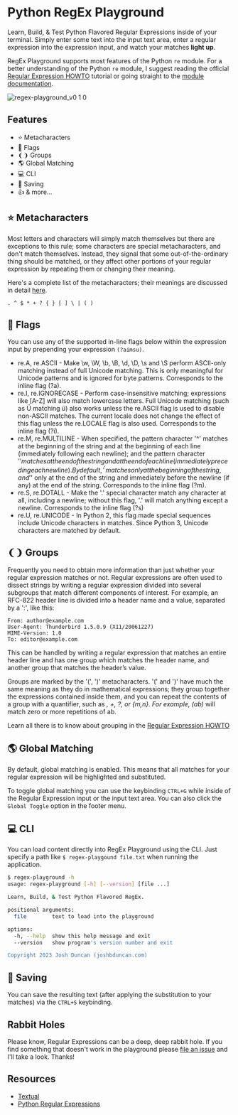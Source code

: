 # Python RegEx Playground

Learn, Build, & Test Python Flavored Regular Expressions inside of your terminal. Simply enter some text into the input text area, enter a regular expression into the expression input, and watch your matches **light up**.

RegEx Playground supports most features of the Python `re` module. For a better understanding of the Python `re` module, I suggest reading the official [Regular Expression HOWTO](https://docs.python.org/3/howto/regex.html#regex-howto) tutorial or going straight to the [module documentation](https://docs.python.org/3/library/re.html).

![regex-playground_v0 1 0](https://github.com/joshbduncan/regex-playground/assets/44387852/0818070e-d31f-486d-90b7-5f0b33c99244)

## Features

- ⭐️ Metacharacters
- 🚩 Flags
- ❨❩ Groups
- 🌎 Global Matching
- 💻 CLI
- 💾 Saving
- 👍 & more...

## ⭐️ Metacharacters

Most letters and characters will simply match themselves but there are exceptions to this rule; some characters are special metacharacters, and don't match themselves. Instead, they signal that some out-of-the-ordinary thing should be matched, or they affect other portions of your regular expression by repeating them or changing their meaning.

Here's a complete list of the metacharacters; their meanings are discussed in detail [here](https://docs.python.org/3/howto/regex.html#matching-characters).

`. ^ $ * + ? { } [ ] \ | ( )`

## 🚩 Flags

You can use any of the supported in-line flags below within the expression input by prepending your expression `(?aimsu)`.

- re.A, re.ASCII - Make \w, \W, \\b, \B, \d, \D, \s and \S perform ASCII-only matching instead of full Unicode matching. This is only meaningful for Unicode patterns and is ignored for byte patterns. Corresponds to the inline flag (?a).
- re.I, re.IGNORECASE - Perform case-insensitive matching; expressions like [A-Z] will also match lowercase letters. Full Unicode matching (such as Ü matching ü) also works unless the re.ASCII flag is used to disable non-ASCII matches. The current locale does not change the effect of this flag unless the re.LOCALE flag is also used. Corresponds to the inline flag (?i).
- re.M, re.MULTILINE - When specified, the pattern character '^' matches at the beginning of the string and at the beginning of each line (immediately following each newline); and the pattern character '$' matches at the end of the string and at the end of each line (immediately preceding each newline). By default, '^' matches only at the beginning of the string, and '$' only at the end of the string and immediately before the newline (if any) at the end of the string. Corresponds to the inline flag (?m).
- re.S, re.DOTALL - Make the '.' special character match any character at all, including a newline; without this flag, '.' will match anything except a newline. Corresponds to the inline flag (?s)
- re.U, re.UNICODE - In Python 2, this flag made special sequences include Unicode characters in matches. Since Python 3, Unicode characters are matched by default.

## ❨❩ Groups

Frequently you need to obtain more information than just whether your regular expression matches or not. Regular expressions are often used to dissect strings by writing a regular expression divided into several subgroups that match different components of interest. For example, an RFC-822 header line is divided into a header name and a value, separated by a ':', like this:

```
From: author@example.com
User-Agent: Thunderbird 1.5.0.9 (X11/20061227)
MIME-Version: 1.0
To: editor@example.com
```

This can be handled by writing a regular expression that matches an entire header line and has one group which matches the header name, and another group that matches the header’s value.

Groups are marked by the '(', ')' metacharacters. '(' and ')' have much the same meaning as they do in mathematical expressions; they group together the expressions contained inside them, and you can repeat the contents of a group with a quantifier, such as *, +, ?, or {m,n}. For example, (ab)* will match zero or more repetitions of ab.

Learn all there is to know about grouping in the [Regular Expression HOWTO](https://docs.python.org/3/howto/regex.html#grouping)

## 🌎 Global Matching

By default, global matching is enabled. This means that all matches for your regular expression will be highlighted and substituted.

To toggle global matching you can use the keybinding `CTRL+G` while inside of the Regular Expression input or the input text area. You can also click the `Global Toggle` option in the footer menu.

## 💻 CLI

You can load content directly into RegEx Playground using the CLI. Just specify a path like `$ regex-playgound file.txt` when running the application.

```bash
$ regex-playground -h
usage: regex-playground [-h] [--version] [file ...]

Learn, Build, & Test Python Flavored RegEx.

positional arguments:
  file        text to load into the playground

options:
  -h, --help  show this help message and exit
  --version   show program's version number and exit

Copyright 2023 Josh Duncan (joshbduncan.com)
```

## 💾 Saving

You can save the resulting text (after applying the substitution to your matches) via the `CTRL+S` keybinding.

## Rabbit Holes

Please know, Regular Expressions can be a deep, deep rabbit hole. If you find something that doesn't work in the playground please [file an issue](https://github.com/joshbduncan/regex-playground/issues) and I'll take a look. Thanks!

## Resources

- [Textual](https://github.com/Textualize/textual)
- [Python Regular Expressions](https://docs.python.org/3/library/re.html)
